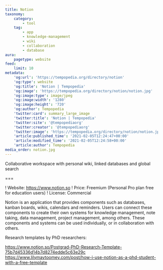 ```yaml
---
title: Notion
taxonomy:
    category:
        - tool
    tag:
        - app
        - knowledge-management
        - wiki
        - collaboration
        - database
aura:
    pagetype: website
feed:
    limit: 10
metadata:
    'og:url': 'https://tempopedia.org/directory/notion'
    'og:type': website
    'og:title': 'Notion | Tempopedia'
    'og:image': 'https://tempopedia.org/directory/notion/notion.jpg'
    'og:image:type': image/jpeg
    'og:image:width': '1280'
    'og:image:height': '720'
    'og:author': Tempopedia
    'twitter:card': summary_large_image
    'twitter:title': 'Notion | Tempopedia'
    'twitter:site': '@tempopediaorg'
    'twitter:creator': '@tempopediaorg'
    'twitter:image': 'https://tempopedia.org/directory/notion/notion.jpg'
    'article:published_time': '2021-02-05T12:24:47+00:00'
    'article:modified_time': '2021-02-05T12:24:58+00:00'
    'article:author': Tempopedia
media_order: notion.jpg
---
```


Collaborative workspace with personal wiki, linked databases and global search

===

! Website: https://www.notion.so
! Price: Freemium (Personal Pro plan free for education users)
! License: Commercial

Notion is an application that provides components such as databases, kanban boards, wikis, calendars and reminders. Users can connect these components to create their own systems for knowledge management, note taking, data management, project management, among others. These components and systems can be used individually, or in collaboration with others.

Research templates by PhD researchers:

https://www.notion.so/Postgrad-PhD-Research-Template-75b7d45336d14b7d8274edde5c63e29c
https://www.lilymaytoomey.com/post/how-i-use-notion-as-a-phd-student-with-a-free-template